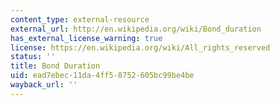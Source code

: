 ```yaml
---
content_type: external-resource
external_url: http://en.wikipedia.org/wiki/Bond_duration
has_external_license_warning: true
license: https://en.wikipedia.org/wiki/All_rights_reserved
status: ''
title: Bond Duration
uid: ead7ebec-11da-4ff5-8752-605bc99be4be
wayback_url: ''
---
```

